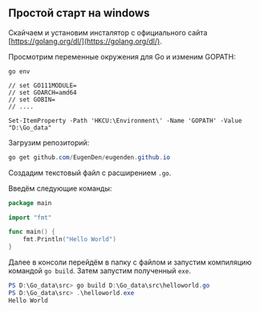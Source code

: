 ## Простой старт на windows

Скайчаем и установим инсталятор с официального сайта [https://golang.org/dl/](https://golang.org/dl/).

Просмотрим переменные окружения для Go и изменим GOPATH:

```
go env

// set GO111MODULE=
// set GOARCH=amd64
// set GOBIN=
// ....

Set-ItemProperty -Path 'HKCU:\Environment\' -Name 'GOPATH' -Value "D:\Go_data"
```

Загрузим репозиторий:

```powershell
go get github.com/EugenDen/eugenden.github.io
```

Создадим текстовый файл с расширением `.go`.

Введём следующие команды:

```go
package main

import "fmt"

func main() {
    fmt.Println("Hello World")
}
```

Далее в консоли перейдём в папку с файлом и запустим компиляцию командой `go build`. Затем запустим полученный `exe`.


```powershell
PS D:\Go_data\src> go build D:\Go_data\src\helloworld.go
PS D:\Go_data\src> .\helloworld.exe
Hello World
```